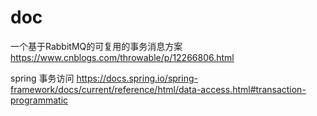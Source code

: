 # doc

一个基于RabbitMQ的可复用的事务消息方案
https://www.cnblogs.com/throwable/p/12266806.html

spring 事务访问
https://docs.spring.io/spring-framework/docs/current/reference/html/data-access.html#transaction-programmatic
